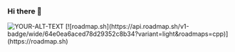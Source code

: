 ### Hi there 👋

<!--
**risanpaul04/risanpaul04** is a ✨ _special_ ✨ repository because its `README.md` (this file) appears on your GitHub profile.

Here are some ideas to get you started:

- 🔭 I’m currently working on ...
- 🌱 I’m currently learning ...
- 👯 I’m looking to collaborate on ...
- 🤔 I’m looking for help with ...
- 💬 Ask me about ...
- 📫 How to reach me: ...
- 😄 Pronouns: ...
- ⚡ Fun fact: ...
-->
<picture>
 <source media="(prefers-color-scheme: dark)" srcset="[![roadmap.sh](https://api.roadmap.sh/v1-badge/wide/64e0ea6aced78d29352c8b34?variant=light&roadmaps=cpp)](https://roadmap.sh)">
 <source media="(prefers-color-scheme: light)" srcset="YOUR-LIGHTMODE-IMAGE">
 <img alt="YOUR-ALT-TEXT" src="YOUR-DEFAULT-IMAGE">
</picture>
[![roadmap.sh](https://api.roadmap.sh/v1-badge/wide/64e0ea6aced78d29352c8b34?variant=light&roadmaps=cpp)](https://roadmap.sh)
